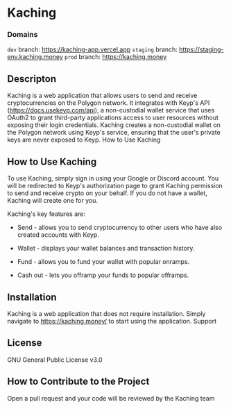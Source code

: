 # Kaching

### Domains

`dev` branch: https://kaching-app.vercel.app
`staging` branch: https://staging-env.kaching.money
`prod` branch: https://kaching.money

## Descripton

Kaching is a web application that allows users to send and receive cryptocurrencies on the Polygon network. It integrates with Keyp's API (https://docs.usekeyp.com/api), a non-custodial wallet service that uses OAuth2 to grant third-party applications access to user resources without exposing their login credentials. Kaching creates a non-custodial wallet on the Polygon network using Keyp's service, ensuring that the user's private keys are never exposed to Keyp.
How to Use Kaching

## How to Use Kaching

To use Kaching, simply sign in using your Google or Discord account. You will be redirected to Keyp's authorization page to grant Kaching permission to send and receive crypto on your behalf. If you do not have a wallet, Kaching will create one for you.

Kaching's key features are:

- Send - allows you to send cryptocurrency to other users who have also created accounts with Keyp.

- Wallet - displays your wallet balances and transaction history.

- Fund - allows you to fund your wallet with popular onramps.

- Cash out - lets you offramp your funds to popular offramps.

## Installation

Kaching is a web application that does not require installation. Simply navigate to https://kaching.money/ to start using the application.
Support

## License

GNU General Public License v3.0

## How to Contribute to the Project

Open a pull request and your code will be reviewed by the Kaching team
